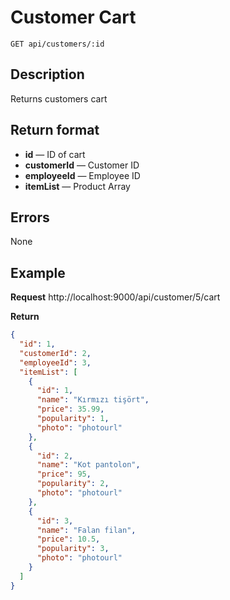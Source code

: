 # Customer Cart

    GET api/customers/:id

## Description
Returns customers cart

## Return format
- **id** — ID of cart
- **customerId** — Customer ID
- **employeeId** — Employee ID
- **itemList** — Product Array

## Errors
None

## Example
**Request**
http://localhost:9000/api/customer/5/cart

**Return**
``` json
{
  "id": 1,
  "customerId": 2,
  "employeeId": 3,
  "itemList": [
    {
      "id": 1,
      "name": "Kırmızı tişört",
      "price": 35.99,
      "popularity": 1,
      "photo": "photourl"
    },
    {
      "id": 2,
      "name": "Kot pantolon",
      "price": 95,
      "popularity": 2,
      "photo": "photourl"
    },
    {
      "id": 3,
      "name": "Falan filan",
      "price": 10.5,
      "popularity": 3,
      "photo": "photourl"
    }
  ]
}
```